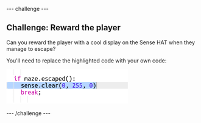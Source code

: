 \--- challenge \---

## Challenge: Reward the player

Can you reward the player with a cool display on the Sense HAT when they manage to escape?

You'll need to replace the highlighted code with your own code:

![ruutukaappaus](images/compass-reward.png)

\--- /challenge \---